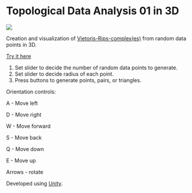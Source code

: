 # Topological Data Analysis 01 in 3D

![](TDA3DGIF.gif)

Creation and visualization of <a href="https://en.wikipedia.org/wiki/Vietoris%E2%80%93Rips_complex">Vietoris-Rips-complex(es)</a> from random data points in 3D.

<a href="https://drk4oz.itch.io/topological-data-analysis-01-3d">Try it here</a>

1. Set slider to decide the number of random data points to generate.
2. Set slider to decide radius of each point.
3. Press buttons to generate points, pairs, or triangles.

Orientation controls:

A - Move left

D - Move right

W - Move forward

S - Move back

Q - Move down

E - Move up

Arrows - rotate

Developed using <a href="https://store.unity.com/download?ref=personal">Unity</a>.
